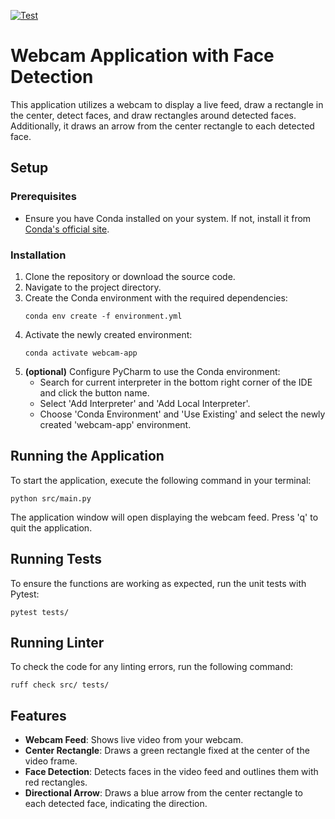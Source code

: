 [![Test](https://github.com/developer239/cv2-pytest-example/actions/workflows/python-app.yml/badge.svg)](https://github.com/developer239/cv2-pytest-example/actions/workflows/python-app.yml)

# Webcam Application with Face Detection

This application utilizes a webcam to display a live feed, draw a rectangle in the center, detect faces, and draw rectangles around detected faces. Additionally, it draws an arrow from the center rectangle to each detected face.

## Setup

### Prerequisites
- Ensure you have Conda installed on your system. If not, install it from [Conda's official site](https://www.conda.io).

### Installation
1. Clone the repository or download the source code.
2. Navigate to the project directory.
3. Create the Conda environment with the required dependencies:
   ```
   conda env create -f environment.yml
   ```
4. Activate the newly created environment:
   ```
   conda activate webcam-app
   ```
5. **(optional)** Configure PyCharm to use the Conda environment:
   - Search for current interpreter in the bottom right corner of the IDE and click the button name.
   - Select 'Add Interpreter' and 'Add Local Interpreter'.
   - Choose 'Conda Environment' and 'Use Existing' and select the newly created 'webcam-app' environment.

## Running the Application
To start the application, execute the following command in your terminal:
```
python src/main.py
```
The application window will open displaying the webcam feed. Press 'q' to quit the application.

## Running Tests
To ensure the functions are working as expected, run the unit tests with Pytest:
```
pytest tests/
```

## Running Linter
To check the code for any linting errors, run the following command:
```
ruff check src/ tests/
```

## Features
- **Webcam Feed**: Shows live video from your webcam.
- **Center Rectangle**: Draws a green rectangle fixed at the center of the video frame.
- **Face Detection**: Detects faces in the video feed and outlines them with red rectangles.
- **Directional Arrow**: Draws a blue arrow from the center rectangle to each detected face, indicating the direction.
